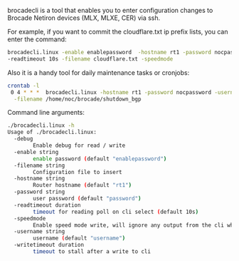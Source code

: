 brocadecli is a tool that enables you to enter configuration changes to Brocade Netiron devices (MLX, MLXE, CER) via ssh.

For example, if you want to commit the cloudflare.txt ip prefix lists, you can enter the command:

```bash 
brocadecli.linux -enable enablepassword  -hostname rt1 -password nocpassword -username noc \
-readtimeout 10s -filename cloudflare.txt -speedmode
```

Also it is a handy tool for daily maintenance tasks or cronjobs:

```bash
crontab -l
 0 4 * * *  brocadecli.linux -hostname rt1 -password nocpassword -username noc -enable enablepassword\
  -filename /home/noc/brocade/shutdown_bgp
```

Command line arguments:

```bash
./brocadecli.linux -h
Usage of ./brocadecli.linux:
  -debug
    	Enable debug for read / write
  -enable string
    	enable password (default "enablepassword")
  -filename string
    	Configuration file to insert
  -hostname string
    	Router hostname (default "rt1")
  -password string
    	user password (default "password")
  -readtimeout duration
    	timeout for reading poll on cli select (default 10s)
  -speedmode
        Enable speed mode write, will ignore any output from the cli while writing
  -username string
    	username (default "username")
  -writetimeout duration
    	timeout to stall after a write to cli
```
